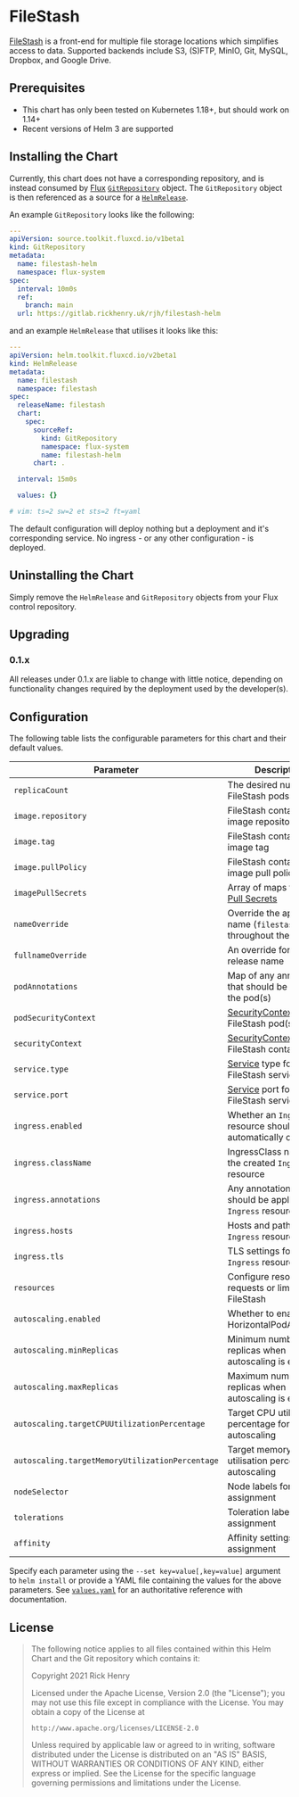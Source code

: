 # FileStash

[FileStash](https://www.filestash.app/) is a front-end for multiple file storage
locations which simplifies access to data. Supported backends include S3,
(S)FTP, MinIO, Git, MySQL, Dropbox, and Google Drive.

## Prerequisites

- This chart has only been tested on Kubernetes 1.18+, but should work on 1.14+
- Recent versions of Helm 3 are supported

## Installing the Chart

Currently, this chart does not have a corresponding repository, and is instead
consumed by [Flux](https://fluxcd.io)
[`GitRepository`](https://fluxcd.io/docs/guides/helmreleases/#git-repository)
object. The `GitRepository` object is then referenced as a source for a
[`HelmRelease`](https://fluxcd.io/docs/guides/helmreleases/#define-a-helm-release).

An example `GitRepository` looks like the following:
```yaml
---
apiVersion: source.toolkit.fluxcd.io/v1beta1
kind: GitRepository
metadata:
  name: filestash-helm
  namespace: flux-system
spec:
  interval: 10m0s
  ref:
    branch: main
  url: https://gitlab.rickhenry.uk/rjh/filestash-helm
```

and an example `HelmRelease` that utilises it looks like this:
```yaml
---
apiVersion: helm.toolkit.fluxcd.io/v2beta1
kind: HelmRelease
metadata:
  name: filestash
  namespace: filestash
spec:
  releaseName: filestash
  chart:
    spec:
      sourceRef:
        kind: GitRepository
        namespace: flux-system
        name: filestash-helm
      chart: .

  interval: 15m0s

  values: {}

# vim: ts=2 sw=2 et sts=2 ft=yaml
```

The default configuration will deploy nothing but a deployment and it's
corresponding service. No ingress - or any other configuration - is deployed.

## Uninstalling the Chart

Simply remove the `HelmRelease` and `GitRepository` objects from your Flux
control repository.
## Upgrading

### 0.1.x
All releases under 0.1.x are liable to change with little notice, depending on
functionality changes required by the deployment used by the developer(s).

## Configuration

The following table lists the configurable parameters for this chart and their default values.

| Parameter                                       | Description                                                           | Default                                     |
| ------------------------------------------------|-----------------------------------------------------------------------|---------------------------------------------|
| `replicaCount`                                  | The desired number of FileStash pods                                  | `1`                                         |
| `image.repository`                              | FileStash container image repository                                  | `machines/filestash`                        |
| `image.tag`                                     | FileStash container image tag                                         | `""`                                        |
| `image.pullPolicy`                              | FileStash container image pull policy                                 | `Always`                                    |
| `imagePullSecrets`                              | Array of maps for [Image Pull Secrets]                                | `[]`                                        |
| `nameOverride`                                  | Override the application name (`filestash`) used throughout the chart | `""`                                        |
| `fullnameOverride`                              | An override for the full release name                                 | `""`                                        |
| `podAnnotations`                                | Map of any annotations that should be added to the pod(s)             | `{}`                                        |
| `podSecurityContext`                            | [SecurityContext] for the FileStash pod(s)                            | `{}` (see [`values.yaml`])                  |
| `securityContext`                               | [SecurityContext] for the FileStash container(s)                      | `{}` (see [`values.yaml`])                  |
| `service.type`                                  | [Service] type for the FileStash service                              | `ClusterIP`                                 |
| `service.port`                                  | [Service] port for the FileStash service                              | `80`                                        |
| `ingress.enabled`                               | Whether an `Ingress` resource should be automatically created         | `false`                                     |
| `ingress.className`                             | IngressClass name for the created `Ingress` resource                  | `""`                                        |
| `ingress.annotations`                           | Any annotations that should be applied to the `Ingress` resource      | `{}`                                        |
| `ingress.hosts`                                 | Hosts and paths for the `Ingress` resource                            | `[{host:"chart-example.local",paths[{path:"/",pathType"ImplementationSpecific}]}]` |
| `ingress.tls`                                   | TLS settings for the `Ingress` resource                               | `[]`                                        |
| `resources`                                     | Configure resource requests or limits for FileStash                   | `{}`                                        |
| `autoscaling.enabled`                           | Whether to enable the HorizontalPodAutoscaler                         | `false`                                     |
| `autoscaling.minReplicas`                       | Minimum number of replicas when autoscaling is enabled                | `1`                                         |
| `autoscaling.maxReplicas`                       | Maximum number of replicas when autoscaling is enabled                | `100`                                       |
| `autoscaling.targetCPUUtilizationPercentage`    | Target CPU utilisation percentage for autoscaling                     | `80`                                        |
| `autoscaling.targetMemoryUtilizationPercentage` | Target memory utilisation percentage for autoscaling                  | `null`                                      |
| `nodeSelector`                                  | Node labels for pod assignment                                        | `{}`                                        |
| `tolerations`                                   | Toleration labels for pod assignment                                  | `[]`                                        |
| `affinity`                                      | Affinity settings for pod assignment                                  | `{}`                                        |

[Image Pull Secrets]: https://kubernetes.io/docs/tasks/configure-pod-container/pull-image-private-registry/
[SecurityContext]: https://kubernetes.io/docs/tasks/configure-pod-container/security-context/
[Service]: https://kubernetes.io/docs/concepts/services-networking/service/
[`values.yaml`]: ./values.yaml

Specify each parameter using the `--set key=value[,key=value]` argument to `helm
install` or provide a YAML file containing the values for the above parameters.
See [`values.yaml`](./values.yaml) for an authoritative reference with
documentation.

## License

> The following notice applies to all files contained within this Helm Chart and
> the Git repository which contains it:
>
> Copyright 2021 Rick Henry
>
> Licensed under the Apache License, Version 2.0 (the "License");
> you may not use this file except in compliance with the License.
> You may obtain a copy of the License at
>
>     http://www.apache.org/licenses/LICENSE-2.0
>
> Unless required by applicable law or agreed to in writing, software
> distributed under the License is distributed on an "AS IS" BASIS,
> WITHOUT WARRANTIES OR CONDITIONS OF ANY KIND, either express or implied.
> See the License for the specific language governing permissions and
> limitations under the License.

